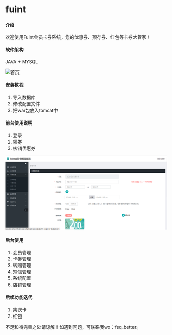 # fuint

#### 介绍
欢迎使用FuInt会员卡券系统，您的优惠券、预存券、红包等卡券大管家！ 

#### 软件架构
JAVA + MYSQL

<p><img src="screenshots/coupon-list" alt="首页"></p>

#### 安装教程

1.  导入数据库
2.  修改配置文件
3.  把war包放入tomcat中


#### 前台使用说明

1.  登录
2.  领券
3.  核销优惠券

<p><img src="screenshots/create.png" alt="创建界面"></p>

#### 后台使用
1.  会员管理
2.  卡券管理
3.  转赠管理
4.  短信管理
5.  系统配置
6.  店铺管理


#### 后续功能迭代

1.  集次卡
2.  红包

不足和待完善之处请谅解！如遇到问题，可联系我wx：fsq_better。
